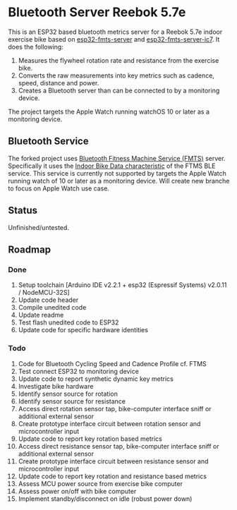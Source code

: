# Bluetooth Server Reebok 5.7e

This is an ESP32 based bluetooth metrics server for a Reebok 5.7e indoor exercise bike based on [esp32-fmts-server](https://github.com/jamesjmtaylor/esp32-ftms-server) and [esp32-fmts-server-ic7](https://github.com/damndemento/esp32-ftms-server-ic7). It does the following:

1. Measures the flywheel rotation rate and resistance from the exercise bike.
1. Converts the raw measurements into key metrics such as cadence, speed, distance and power.
1. Creates a Bluetooth server than can be connected to by a monitoring device.

The project targets the Apple Watch running watchOS 10 or later as a monitoring device.

## Bluetooth Service
The forked project uses [Bluetooth Fitness Machine Service (FMTS)](https://www.bluetooth.com/specifications/specs/fitness-machine-service-1-0/) server. Specifically it uses the [Indoor Bike Data characteristic](https://www.bluetooth.com/wp-content/uploads/Sitecore-Media-Library/Gatt/Xml/Characteristics/org.bluetooth.characteristic.indoor_bike_data.xml) of the FTMS BLE service. This service is currently not supported by targets the Apple Watch running watch of 10 or later as a monitoring device. Will create new branche to focus on Apple Watch use case.

## Status
Unfinished/untested.

## Roadmap
### Done
1. Setup toolchain [Arduino IDE v2.2.1 + esp32 (Espressif Systems) v2.0.11 / NodeMCU-32S]
1. Update code header
1. Compile unedited code
1. Update readme
1. Test flash unedited code to ESP32
1. Update code for specific hardware identities

### Todo
1. Code for Bluetooth Cycling Speed and Cadence Profile cf. FTMS
1. Test connect ESP32 to monitoring device
1. Update code to report synthetic dynamic key metrics
1. Investigate bike hardware
1. Identify sensor source for rotation
1. Identify sensor source for resistance
1. Access direct rotation sensor tap, bike-computer interface sniff or additional external sensor
1. Create prototype interface circuit between rotation sensor and microcontroller input
1. Update code to report key rotation based metrics
1. Access direct resistance sensor tap, bike-computer interface sniff or additional external sensor
1. Create prototype interface circuit between resistance sensor and microcontroller input
1. Update code to report key rotation and resistance based metrics
1. Assess MCU power source from exercise bike computer
1. Assess power on/off with bike computer
1. Implement standby/disconnect on idle (robust power down)
